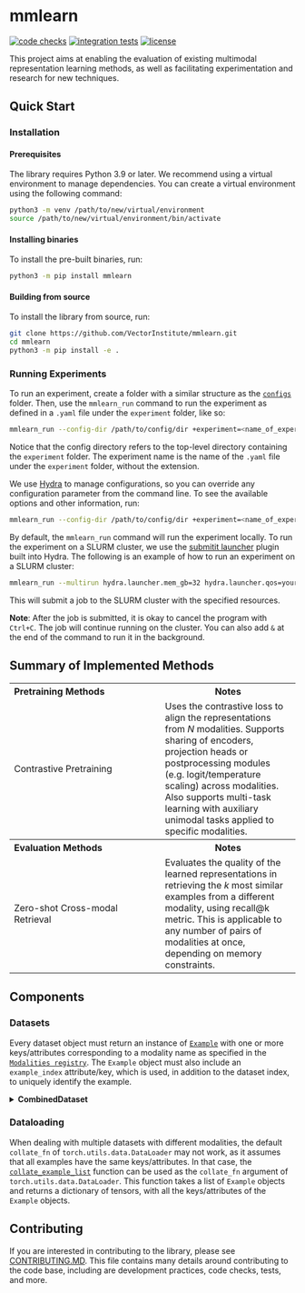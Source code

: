# mmlearn
[![code checks](https://github.com/VectorInstitute/mmlearn/actions/workflows/code_checks.yml/badge.svg)](https://github.com/VectorInstitute/mmlearn/actions/workflows/code_checks.yml)
[![integration tests](https://github.com/VectorInstitute/mmlearn/actions/workflows/integration_tests.yml/badge.svg)](https://github.com/VectorInstitute/mmlearn/actions/workflows/integration_tests.yml)
[![license](https://img.shields.io/github/license/VectorInstitute/mmlearn.svg)](https://github.com/VectorInstitute/mmlearn/blob/main/LICENSE)

This project aims at enabling the evaluation of existing multimodal representation learning methods, as well as facilitating
experimentation and research for new techniques.

## Quick Start
### Installation
#### Prerequisites
The library requires Python 3.9 or later. We recommend using a virtual environment to manage dependencies. You can create
a virtual environment using the following command:
```bash
python3 -m venv /path/to/new/virtual/environment
source /path/to/new/virtual/environment/bin/activate
```

#### Installing binaries
To install the pre-built binaries, run:
```bash
python3 -m pip install mmlearn
```

#### Building from source
To install the library from source, run:

```bash
git clone https://github.com/VectorInstitute/mmlearn.git
cd mmlearn
python3 -m pip install -e .
```

### Running Experiments
To run an experiment, create a folder with a similar structure as the [`configs`](configs/) folder.
Then, use the `mmlearn_run` command to run the experiment as defined in a `.yaml` file under the `experiment` folder, like so:
```bash
mmlearn_run --config-dir /path/to/config/dir +experiment=<name_of_experiment_config> experiment=your_experiment_name
```
Notice that the config directory refers to the top-level directory containing the `experiment` folder. The experiment
name is the name of the `.yaml` file under the `experiment` folder, without the extension.

We use [Hydra](https://hydra.cc/docs/intro/) to manage configurations, so you can override any configuration parameter
from the command line. To see the available options and other information, run:
```bash
mmlearn_run --config-dir /path/to/config/dir +experiment=<name_of_experiment> --help
```

By default, the `mmlearn_run` command will run the experiment locally. To run the experiment on a SLURM cluster, we use
the [submitit launcher](https://hydra.cc/docs/plugins/submitit_launcher/) plugin built into Hydra. The following is an example
of how to run an experiment on a SLURM cluster:
```bash
mmlearn_run --multirun hydra.launcher.mem_gb=32 hydra.launcher.qos=your_qos hydra.launcher.partition=your_partition hydra.launcher.gres=gpu:4 hydra.launcher.cpus_per_task=8 hydra.launcher.tasks_per_node=4 hydra.launcher.nodes=1 hydra.launcher.stderr_to_stdout=true hydra.launcher.timeout_min=60 '+hydra.launcher.additional_parameters={export: ALL}' --config-dir /path/to/config/dir +experiment=<name_of_experiment_config> experiment=your_experiment_name
```
This will submit a job to the SLURM cluster with the specified resources.

**Note**: After the job is submitted, it is okay to cancel the program with `Ctrl+C`. The job will continue running on
the cluster. You can also add `&` at the end of the command to run it in the background.


## Summary of Implemented Methods
<table>
<tr>
<th style="text-align: left; width: 250px"> Pretraining Methods </th>
<th style="text-align: center"> Notes </th>
</tr>
<tr>
<td>

Contrastive Pretraining
</td>
<td>
Uses the contrastive loss to align the representations from <i>N</i> modalities. Supports sharing of encoders, projection heads
or postprocessing modules (e.g. logit/temperature scaling) across modalities. Also supports multi-task learning with auxiliary
unimodal tasks applied to specific modalities.
</td>
</tr>
<tr>
<th style="text-align: left; width: 250px"> Evaluation Methods </th>
<th style="text-align: center"> Notes </th>
</tr>
<tr>
<td>

Zero-shot Cross-modal Retrieval
</td>
<td>
Evaluates the quality of the learned representations in retrieving the <i>k</i> most similar examples from a different modality,
using recall@k metric. This is applicable to any number of pairs of modalities at once, depending on memory constraints.
</td>
</tr>
</table>

## Components
### Datasets
Every dataset object must return an instance of [`Example`](mmlearn/datasets/core/example.py) with one or more keys/attributes
corresponding to a modality name as specified in the [`Modalities registry`](mmlearn/datasets/core/modalities.py).
The `Example` object must also include an `example_index` attribute/key, which is used, in addition to the dataset index,
to uniquely identify the example.

<details>
<summary><b>CombinedDataset</b></summary>

The [`CombinedDataset`](mmlearn/datasets/core/combined_dataset.py) object is used to combine multiple datasets into one. It
accepts an iterable of `torch.utils.data.Dataset` and/or `torch.utils.data.IterableDataset` objects and returns an `Example`
object from one of the datasets, given an index. Conceptually, the `CombinedDataset` object is a concatenation of the
datasets in the input iterable, so the given index can be mapped to a specific dataset based on the size of the datasets.
As iterable-style datasets do not support random access, the examples from these datasets are returned in order as they
are iterated over.

The `CombinedDataset` object also adds a `dataset_index` attribute to the `Example` object, corresponding to the index of
the dataset in the input iterable. Every example returned by the `CombinedDataset` will have an `example_ids` attribute,
which is instance of `Example` containing the same keys/attributes as the original example, with the exception of the
`example_index` and `dataset_index` attributes, with values being a tensor of the `dataset_index` and `example_index`.
</details>

### Dataloading
When dealing with multiple datasets with different modalities, the default `collate_fn` of `torch.utils.data.DataLoader`
may not work, as it assumes that all examples have the same keys/attributes. In that case, the [`collate_example_list`](mmlearn/datasets/core/example.py)
function can be used as the `collate_fn` argument of `torch.utils.data.DataLoader`. This function takes a list of `Example`
objects and returns a dictionary of tensors, with all the keys/attributes of the `Example` objects.

## Contributing

If you are interested in contributing to the library, please see [CONTRIBUTING.MD](CONTRIBUTING.MD). This file contains
many details around contributing to the code base, including are development practices, code checks, tests, and more.
